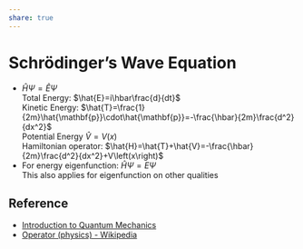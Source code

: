 ```yaml
---  
share: true  
---  
```

# Schrödinger’s Wave Equation  
  
- $\hat{H}\Psi=\hat{E}\Psi$    
  Total Energy: $\hat{E}=i\hbar\frac{d}{dt}$    
  Kinetic Energy: $\hat{T}=\frac{1}{2m}\hat{\mathbf{p}}\cdot\hat{\mathbf{p}}=-\frac{\hbar}{2m}\frac{d^2}{dx^2}$    
  Potential Energy $\hat{V}=V(x)$    
  Hamiltonian operator: $\hat{H}=\hat{T}+\hat{V}=-\frac{\hbar}{2m}\frac{d^2}{dx^2}+V\left(x\right)$  
- For energy eigenfunction: $\hat{H}\Psi=E\Psi$    
  This also applies for eigenfunction on other qualities  
  
## Reference  
  
- [Introduction to Quantum Mechanics](./Introduction%20to%20Quantum%20Mechanics.md#)  
- [Operator (physics) - Wikipedia](https://en.wikipedia.org/wiki/Operator_(physics)#Table_of_QM_operators)  
